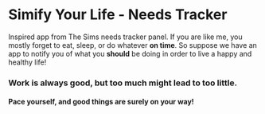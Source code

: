 # Simify Your Life - Needs Tracker
Inspired app from The Sims needs tracker panel. If you are like me, you mostly forget to eat, sleep, or do whatever <strong>on time</strong>. So suppose we have an app to notify you of what you <strong>should</strong> be doing in order to live a happy and healthy life!

### Work is always good, but too much might lead to too little.
#### Pace yourself, and good things are surely on your way!
